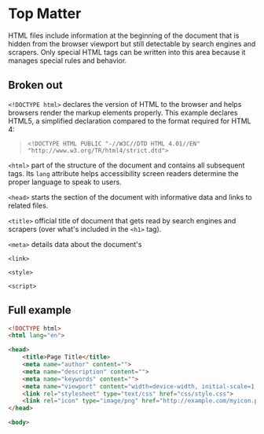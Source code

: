 # Top Matter
HTML files include information at the beginning of the document that is hidden from the browser viewport but still detectable by search engines and scrapers. Only special HTML tags can be written into this area because it manages special rules and behavior.

## Broken out

`<!DOCTYPE html>` declares the version of HTML to the browser and helps browsers render the markup elements properly. This example declares HTML5, a simplified declaration compared to the format required for HTML 4:
>`<!DOCTYPE HTML PUBLIC "-//W3C//DTD HTML 4.01//EN" "http://www.w3.org/TR/html4/strict.dtd">`

`<html>` part of the structure of the document and contains all subsequent tags. Its `lang` attribute helps accessibility screen readers determine the proper language to speak to users.

`<head>` starts the section of the document with informative data and links to related files.

`<title>` official title of document that gets read by search engines and scrapers (over what's included in the `<h1>` tag).

`<meta>` details data about the document's 

`<link>`

`<style>`

`<script>`

## Full example
```html
<!DOCTYPE html>
<html lang="en">

<head>
    <title>Page Title</title>
    <meta name="author" content="">
    <meta name="description" content="">
    <meta name="keywords" content="">
    <meta name="viewport" content="width=device-width, initial-scale=1.0">
    <link rel="stylesheet" type="text/css" href="css/style.css">
    <link rel="icon" type="image/png" href="http://example.com/myicon.png">
</head>

<body>
```
